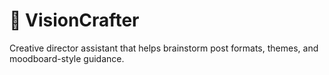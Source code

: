 # 🎨 VisionCrafter
Creative director assistant that helps brainstorm post formats, themes, and moodboard-style guidance.
